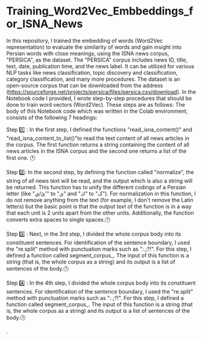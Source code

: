 # Training_Word2Vec_Embbeddings_for_ISNA_News
In this repository, I trained the embedding of words (Word2Vec representation) to evaluate the similarity of words and gain insight into Persian words with close meanings, using the ISNA news corpus, "PERSICA", as the dataset. The "PERSICA" corpus includes news ID, title, text, date, publication time, and the news label. It can be utilized for various NLP tasks like news classification, topic discovery and classification, category classification, and many more procedures.
The dataset is an open-source corpus that can be downloaded from the address (https://sourceforge.net/projects/persica/files/persica.csv/download). In the Notebook code I provided, I wrote step-by-step procedures that should be done to train word vectors (Word2Vec). These steps are as follows:
The body of this Notebook code which was written in the Colab environment, consists of the following 7 headings:

Step 1️⃣ : In the first step, I defined the functions "read_isna_content()" and "read_isna_content_to_list()"to read the text content of all news articles in the corpus. The first function returns a string containing the content of all news articles in the ISNA corpus and the second one returns a list of the first one. 🕐

Step 2️⃣: In the second step,  by defining the function called "normalize", the string of all news text will be read, and the output which is also a string will be returned. This function has to unify the different codings of a Persian letter (like "ئ/ي'" to "ی" and "ك" to "ک"). For normalization in this function, I do not remove anything from the text (for example, I don't remove the Latin letters) but the basic point is that the output text of the function is in a way that each unit is 2 units apart from the other units. Additionally, the function converts extra spaces to single spaces.🕑

Step 3️⃣ : Next, in the 3rd step, I divided the whole corpus body into its constituent sentences. For identification of the sentence boundary, I used the "re.split" method with punctuation marks such as ":.;?!". For this step, I defined a function called segment_corpus_. The input of this function is a string (that is, the whole corpus as a string) and its output is a list of sentences of the body.🕒

Step 4️⃣ : In the 4th step, I divided the whole corpus body into its constituent sentences. For identification of the sentence boundary, I used the "re.split" method with punctuation marks such as ":.;?!". For this step, I defined a function called segment_corpus_. The input of this function is a string (that is, the whole corpus as a string) and its output is a list of sentences of the body.🕓




.
